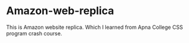 # Amazon-web-replica
This is Amazon website replica. Which I learned from Apna College CSS program crash course. 
